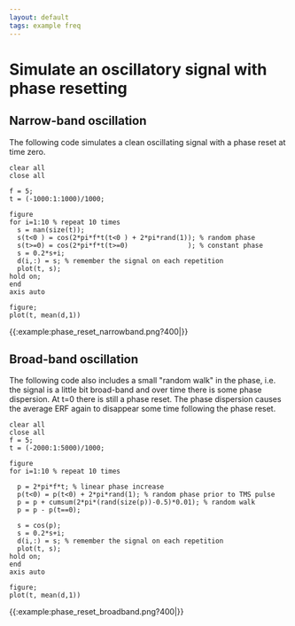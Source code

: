 ```yaml
---
layout: default
tags: example freq
---
```



#  Simulate an oscillatory signal with phase resetting

## Narrow-band oscillation

The following code simulates a clean oscillating signal with a phase reset at time zero.


	clear all
	close all
	
	f = 5;
	t = (-1000:1:1000)/1000;
	 
	figure
	for i=1:10 % repeat 10 times
	  s = nan(size(t));
	  s(t<0 ) = cos(2*pi*f*t(t<0 ) + 2*pi*rand(1)); % random phase
	  s(t>=0) = cos(2*pi*f*t(t>=0)               ); % constant phase
	  s = 0.2*s+i;
	  d(i,:) = s; % remember the signal on each repetition
	  plot(t, s);
	hold on;
	end
	axis auto
	 
	figure; 
	plot(t, mean(d,1))


{{:example:phase_reset_narrowband.png?400|}}

## Broad-band oscillation

The following code also includes a small "random walk" in the phase, i.e. the signal is a little bit broad-band and over time there is some phase dispersion. At t=0 there is still a phase reset. The phase dispersion causes the average ERF again to disappear some time following the phase reset.



	clear all
	close all
	f = 5;
	t = (-2000:1:5000)/1000;
	 
	figure
	for i=1:10 % repeat 10 times
	  
	  p = 2*pi*f*t; % linear phase increase
	  p(t<0) = p(t<0) + 2*pi*rand(1); % random phase prior to TMS pulse
	  p = p + cumsum(2*pi*(rand(size(p))-0.5)*0.01); % random walk
	  p = p - p(t==0);
	 
	  s = cos(p);
	  s = 0.2*s+i;
	  d(i,:) = s; % remember the signal on each repetition
	  plot(t, s);
	hold on;
	end
	axis auto
	 
	figure; 
	plot(t, mean(d,1))


{{:example:phase_reset_broadband.png?400|}}

